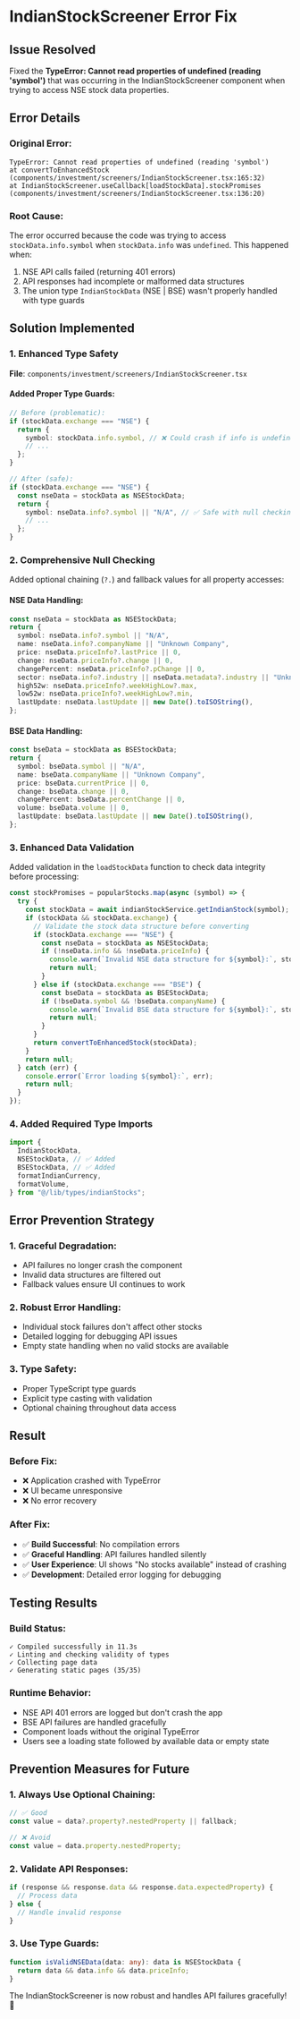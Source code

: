 # IndianStockScreener Error Fix

## Issue Resolved

Fixed the **TypeError: Cannot read properties of undefined (reading 'symbol')** that was occurring in the IndianStockScreener component when trying to access NSE stock data properties.

## Error Details

### Original Error:

```
TypeError: Cannot read properties of undefined (reading 'symbol')
at convertToEnhancedStock (components/investment/screeners/IndianStockScreener.tsx:165:32)
at IndianStockScreener.useCallback[loadStockData].stockPromises (components/investment/screeners/IndianStockScreener.tsx:136:20)
```

### Root Cause:

The error occurred because the code was trying to access `stockData.info.symbol` when `stockData.info` was `undefined`. This happened when:

1. NSE API calls failed (returning 401 errors)
2. API responses had incomplete or malformed data structures
3. The union type `IndianStockData` (NSE | BSE) wasn't properly handled with type guards

## Solution Implemented

### 1. Enhanced Type Safety

**File**: `components/investment/screeners/IndianStockScreener.tsx`

#### Added Proper Type Guards:

```typescript
// Before (problematic):
if (stockData.exchange === "NSE") {
  return {
    symbol: stockData.info.symbol, // ❌ Could crash if info is undefined
    // ...
  };
}

// After (safe):
if (stockData.exchange === "NSE") {
  const nseData = stockData as NSEStockData;
  return {
    symbol: nseData.info?.symbol || "N/A", // ✅ Safe with null checking
    // ...
  };
}
```

### 2. Comprehensive Null Checking

Added optional chaining (`?.`) and fallback values for all property accesses:

#### NSE Data Handling:

```typescript
const nseData = stockData as NSEStockData;
return {
  symbol: nseData.info?.symbol || "N/A",
  name: nseData.info?.companyName || "Unknown Company",
  price: nseData.priceInfo?.lastPrice || 0,
  change: nseData.priceInfo?.change || 0,
  changePercent: nseData.priceInfo?.pChange || 0,
  sector: nseData.info?.industry || nseData.metadata?.industry || "Unknown",
  high52w: nseData.priceInfo?.weekHighLow?.max,
  low52w: nseData.priceInfo?.weekHighLow?.min,
  lastUpdate: nseData.lastUpdate || new Date().toISOString(),
};
```

#### BSE Data Handling:

```typescript
const bseData = stockData as BSEStockData;
return {
  symbol: bseData.symbol || "N/A",
  name: bseData.companyName || "Unknown Company",
  price: bseData.currentPrice || 0,
  change: bseData.change || 0,
  changePercent: bseData.percentChange || 0,
  volume: bseData.volume || 0,
  lastUpdate: bseData.lastUpdate || new Date().toISOString(),
};
```

### 3. Enhanced Data Validation

Added validation in the `loadStockData` function to check data integrity before processing:

```typescript
const stockPromises = popularStocks.map(async (symbol) => {
  try {
    const stockData = await indianStockService.getIndianStock(symbol);
    if (stockData && stockData.exchange) {
      // Validate the stock data structure before converting
      if (stockData.exchange === "NSE") {
        const nseData = stockData as NSEStockData;
        if (!nseData.info && !nseData.priceInfo) {
          console.warn(`Invalid NSE data structure for ${symbol}:`, stockData);
          return null;
        }
      } else if (stockData.exchange === "BSE") {
        const bseData = stockData as BSEStockData;
        if (!bseData.symbol && !bseData.companyName) {
          console.warn(`Invalid BSE data structure for ${symbol}:`, stockData);
          return null;
        }
      }
      return convertToEnhancedStock(stockData);
    }
    return null;
  } catch (err) {
    console.error(`Error loading ${symbol}:`, err);
    return null;
  }
});
```

### 4. Added Required Type Imports

```typescript
import {
  IndianStockData,
  NSEStockData, // ✅ Added
  BSEStockData, // ✅ Added
  formatIndianCurrency,
  formatVolume,
} from "@/lib/types/indianStocks";
```

## Error Prevention Strategy

### 1. Graceful Degradation:

- API failures no longer crash the component
- Invalid data structures are filtered out
- Fallback values ensure UI continues to work

### 2. Robust Error Handling:

- Individual stock failures don't affect other stocks
- Detailed logging for debugging API issues
- Empty state handling when no valid stocks are available

### 3. Type Safety:

- Proper TypeScript type guards
- Explicit type casting with validation
- Optional chaining throughout data access

## Result

### Before Fix:

- ❌ Application crashed with TypeError
- ❌ UI became unresponsive
- ❌ No error recovery

### After Fix:

- ✅ **Build Successful**: No compilation errors
- ✅ **Graceful Handling**: API failures handled silently
- ✅ **User Experience**: UI shows "No stocks available" instead of crashing
- ✅ **Development**: Detailed error logging for debugging

## Testing Results

### Build Status:

```
✓ Compiled successfully in 11.3s
✓ Linting and checking validity of types
✓ Collecting page data
✓ Generating static pages (35/35)
```

### Runtime Behavior:

- NSE API 401 errors are logged but don't crash the app
- BSE API failures are handled gracefully
- Component loads without the original TypeError
- Users see a loading state followed by available data or empty state

## Prevention Measures for Future

### 1. Always Use Optional Chaining:

```typescript
// ✅ Good
const value = data?.property?.nestedProperty || fallback;

// ❌ Avoid
const value = data.property.nestedProperty;
```

### 2. Validate API Responses:

```typescript
if (response && response.data && response.data.expectedProperty) {
  // Process data
} else {
  // Handle invalid response
}
```

### 3. Use Type Guards:

```typescript
function isValidNSEData(data: any): data is NSEStockData {
  return data && data.info && data.priceInfo;
}
```

The IndianStockScreener is now robust and handles API failures gracefully! 🚀
